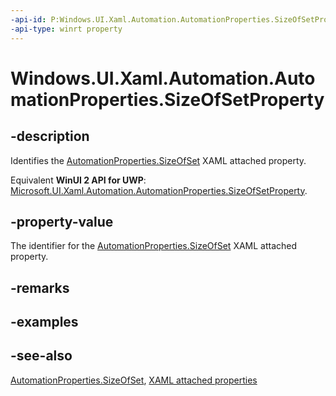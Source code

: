 ```yaml
---
-api-id: P:Windows.UI.Xaml.Automation.AutomationProperties.SizeOfSetProperty
-api-type: winrt property
---
```


<!-- Property syntax
public Windows.UI.Xaml.DependencyProperty SizeOfSetProperty { get; }
-->

# Windows.UI.Xaml.Automation.AutomationProperties.SizeOfSetProperty

## -description

Identifies the [AutomationProperties.SizeOfSet](automationproperties_sizeofset.md) XAML attached property.

Equivalent **WinUI 2 API for UWP**: [Microsoft.UI.Xaml.Automation.AutomationProperties.SizeOfSetProperty](/windows/winui/api/microsoft.ui.xaml.automation.automationproperties.sizeofsetproperty).

## -property-value

The identifier for the [AutomationProperties.SizeOfSet](automationproperties_sizeofset.md) XAML attached property.

## -remarks

## -examples

## -see-also

[AutomationProperties.SizeOfSet](automationproperties_sizeofset.md), [XAML attached properties](/windows/uwp/xaml-platform/attached-properties-overview)
